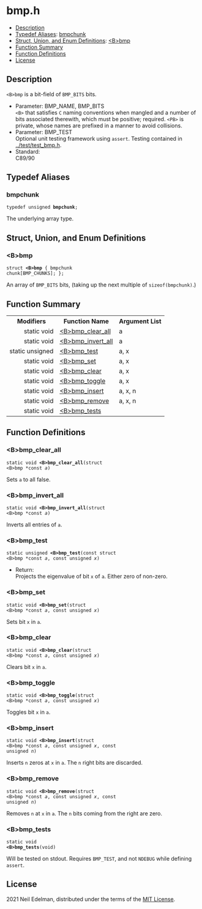 # bmp\.h #

 * [Description](#user-content-preamble)
 * [Typedef Aliases](#user-content-typedef): [bmpchunk](#user-content-typedef-1f500d15)
 * [Struct, Union, and Enum Definitions](#user-content-tag): [&lt;B&gt;bmp](#user-content-tag-c8c9536a)
 * [Function Summary](#user-content-summary)
 * [Function Definitions](#user-content-fn)
 * [License](#user-content-license)

## <a id = "user-content-preamble" name = "user-content-preamble">Description</a> ##

`<B>bmp` is a bit\-field of `BMP_BITS` bits\.

 * Parameter: BMP\_NAME, BMP\_BITS  
   `<B>` that satisfies `C` naming conventions when mangled and a number of bits associated therewith, which must be positive; required\. `<PB>` is private, whose names are prefixed in a manner to avoid collisions\.
 * Parameter: BMP\_TEST  
   Optional unit testing framework using `assert`\. Testing contained in [\.\./test/test\_bmp\.h](../test/test_bmp.h)\.
 * Standard:  
   C89/90




## <a id = "user-content-typedef" name = "user-content-typedef">Typedef Aliases</a> ##

### <a id = "user-content-typedef-1f500d15" name = "user-content-typedef-1f500d15">bmpchunk</a> ###

<code>typedef unsigned <strong>bmpchunk</strong>;</code>

The underlying array type\.



## <a id = "user-content-tag" name = "user-content-tag">Struct, Union, and Enum Definitions</a> ##

### <a id = "user-content-tag-c8c9536a" name = "user-content-tag-c8c9536a">&lt;B&gt;bmp</a> ###

<code>struct <strong>&lt;B&gt;bmp</strong> { bmpchunk chunk[BMP_CHUNKS]; };</code>

An array of `BMP_BITS` bits, \(taking up the next multiple of `sizeof(bmpchunk)`\.\)



## <a id = "user-content-summary" name = "user-content-summary">Function Summary</a> ##

<table>

<tr><th>Modifiers</th><th>Function Name</th><th>Argument List</th></tr>

<tr><td align = right>static void</td><td><a href = "#user-content-fn-58d2565c">&lt;B&gt;bmp_clear_all</a></td><td>a</td></tr>

<tr><td align = right>static void</td><td><a href = "#user-content-fn-3c840533">&lt;B&gt;bmp_invert_all</a></td><td>a</td></tr>

<tr><td align = right>static unsigned</td><td><a href = "#user-content-fn-ef4c7bb">&lt;B&gt;bmp_test</a></td><td>a, x</td></tr>

<tr><td align = right>static void</td><td><a href = "#user-content-fn-dc0e70b5">&lt;B&gt;bmp_set</a></td><td>a, x</td></tr>

<tr><td align = right>static void</td><td><a href = "#user-content-fn-edce4d60">&lt;B&gt;bmp_clear</a></td><td>a, x</td></tr>

<tr><td align = right>static void</td><td><a href = "#user-content-fn-e3ad5ae3">&lt;B&gt;bmp_toggle</a></td><td>a, x</td></tr>

<tr><td align = right>static void</td><td><a href = "#user-content-fn-f8fa8ce6">&lt;B&gt;bmp_insert</a></td><td>a, x, n</td></tr>

<tr><td align = right>static void</td><td><a href = "#user-content-fn-9af1d333">&lt;B&gt;bmp_remove</a></td><td>a, x, n</td></tr>

<tr><td align = right>static void</td><td><a href = "#user-content-fn-53567fd8">&lt;B&gt;bmp_tests</a></td><td></td></tr>

</table>



## <a id = "user-content-fn" name = "user-content-fn">Function Definitions</a> ##

### <a id = "user-content-fn-58d2565c" name = "user-content-fn-58d2565c">&lt;B&gt;bmp_clear_all</a> ###

<code>static void <strong>&lt;B&gt;bmp_clear_all</strong>(struct &lt;B&gt;bmp *const <em>a</em>)</code>

Sets `a` to all false\.



### <a id = "user-content-fn-3c840533" name = "user-content-fn-3c840533">&lt;B&gt;bmp_invert_all</a> ###

<code>static void <strong>&lt;B&gt;bmp_invert_all</strong>(struct &lt;B&gt;bmp *const <em>a</em>)</code>

Inverts all entries of `a`\.



### <a id = "user-content-fn-ef4c7bb" name = "user-content-fn-ef4c7bb">&lt;B&gt;bmp_test</a> ###

<code>static unsigned <strong>&lt;B&gt;bmp_test</strong>(const struct &lt;B&gt;bmp *const <em>a</em>, const unsigned <em>x</em>)</code>

 * Return:  
   Projects the eigenvalue of bit `x` of `a`\. Either zero of non\-zero\.




### <a id = "user-content-fn-dc0e70b5" name = "user-content-fn-dc0e70b5">&lt;B&gt;bmp_set</a> ###

<code>static void <strong>&lt;B&gt;bmp_set</strong>(struct &lt;B&gt;bmp *const <em>a</em>, const unsigned <em>x</em>)</code>

Sets bit `x` in `a`\.



### <a id = "user-content-fn-edce4d60" name = "user-content-fn-edce4d60">&lt;B&gt;bmp_clear</a> ###

<code>static void <strong>&lt;B&gt;bmp_clear</strong>(struct &lt;B&gt;bmp *const <em>a</em>, const unsigned <em>x</em>)</code>

Clears bit `x` in `a`\.



### <a id = "user-content-fn-e3ad5ae3" name = "user-content-fn-e3ad5ae3">&lt;B&gt;bmp_toggle</a> ###

<code>static void <strong>&lt;B&gt;bmp_toggle</strong>(struct &lt;B&gt;bmp *const <em>a</em>, const unsigned <em>x</em>)</code>

Toggles bit `x` in `a`\.



### <a id = "user-content-fn-f8fa8ce6" name = "user-content-fn-f8fa8ce6">&lt;B&gt;bmp_insert</a> ###

<code>static void <strong>&lt;B&gt;bmp_insert</strong>(struct &lt;B&gt;bmp *const <em>a</em>, const unsigned <em>x</em>, const unsigned <em>n</em>)</code>

Inserts `n` zeros at `x` in `a`\. The `n` right bits are discarded\.



### <a id = "user-content-fn-9af1d333" name = "user-content-fn-9af1d333">&lt;B&gt;bmp_remove</a> ###

<code>static void <strong>&lt;B&gt;bmp_remove</strong>(struct &lt;B&gt;bmp *const <em>a</em>, const unsigned <em>x</em>, const unsigned <em>n</em>)</code>

Removes `n` at `x` in `a`\. The `n` bits coming from the right are zero\.



### <a id = "user-content-fn-53567fd8" name = "user-content-fn-53567fd8">&lt;B&gt;bmp_tests</a> ###

<code>static void <strong>&lt;B&gt;bmp_tests</strong>(void)</code>

Will be tested on stdout\. Requires `BMP_TEST`, and not `NDEBUG` while defining `assert`\.





## <a id = "user-content-license" name = "user-content-license">License</a> ##

2021 Neil Edelman, distributed under the terms of the [MIT License](https://opensource.org/licenses/MIT)\.



